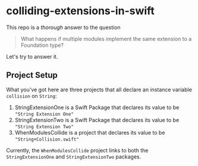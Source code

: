 # colliding-extensions-in-swift

This repo is a _thorough_ answer to the question

> What happens if multiple modules implement the same extension to a Foundation type?

Let's try to answer it.

## Project Setup
What you've got here are three projects that all declare an instance variable `collision` on `String`:

1. StringExtensionOne is a Swift Package that declares its value to be `"String Extension One"`
1. StringExtensionTwo is a Swift Package that declares its value to be `"String Extension Two"`
1. WhenModulesCollide is a project that declares its value to be `"String+Collision.swift"`

Currently, the `WhenModulesCollide` project links to both the `StringExtensionOne` and `StringExtensionTwo` packages. 